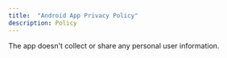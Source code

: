 ```yaml
---
title:  "Android App Privacy Policy"
description: Policy
---
```


The app doesn't collect or share any personal user information.
